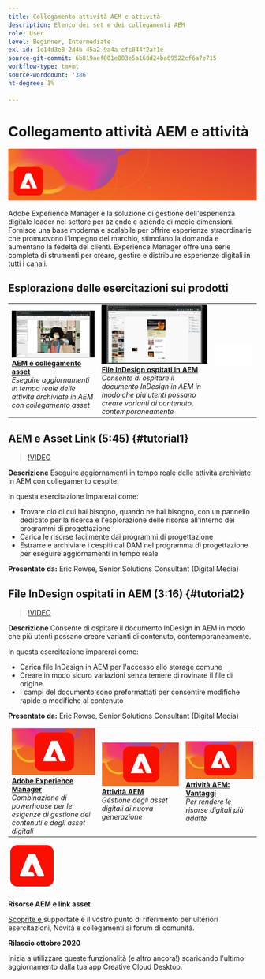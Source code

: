 ```yaml
---
title: Collegamento attività AEM e attività
description: Elenco dei set e dei collegamenti AEM
role: User
level: Beginner, Intermediate
exl-id: 1c14d3e8-2d4b-45a2-9a4a-efc044f2af1e
source-git-commit: 6b819aef801e003e5a160d24ba69522cf6a7e715
workflow-type: tm+mt
source-wordcount: '386'
ht-degree: 1%

---
```


# Collegamento attività AEM e attività

![Immagine eroe Tutorial](../assets/AEM.jpg)

Adobe Experience Manager è la soluzione di gestione dell&#39;esperienza digitale leader nel settore per aziende e aziende di medie dimensioni. Fornisce una base moderna e scalabile per offrire esperienze straordinarie che promuovono l&#39;impegno del marchio, stimolano la domanda e aumentano la fedeltà dei clienti. Experience Manager offre una serie completa di strumenti per creare, gestire e distribuire esperienze digitali in tutti i canali.

## Esplorazione delle esercitazioni sui prodotti

<table style="table-layout:fixed">
<tr>
 <td>
   <a href="aem.md#tutorial1">
      <img alt="AEM e collegamento asset" src="../assets/aem_assetlink_rowse_thumbnail.jpg" />
   </a>
    <div>
   <a href="aem.md#tutorial1"><strong>AEM e collegamento asset</strong></a>
    </div>
    <em>Eseguire aggiornamenti in tempo reale delle attività archiviate in AEM con collegamento asset</em>
    <br>
  </td>
   <td>
   <a href="aem.md#tutorial2">
      <img alt="File InDesign ospitati in AEM" src="../assets/InDesign-Files-Hosten-in-AEM.jpg" />
   </a>
    <div>
   <a href="aem.md#tutorial2"><strong>File InDesign ospitati in AEM</strong></a>
    </div>
    <em>Consente di ospitare il documento InDesign in AEM in modo che più utenti possano creare varianti di contenuto, contemporaneamente</em>
    <br>
  </td>
  <td>
    <img alt="Spaziatore" src="../assets/Whitespacer.png" />
    <div>
    <br>
  </td>
</tr>
</table>

## AEM e Asset Link (5:45) {#tutorial1}

>[!VIDEO](https://video.tv.adobe.com/v/326828?hidetitle=true)

**Descrizione**
Eseguire aggiornamenti in tempo reale delle attività archiviate in AEM con collegamento cespite.

In questa esercitazione imparerai come:
* Trovare ciò di cui hai bisogno, quando ne hai bisogno, con un pannello dedicato per la ricerca e l&#39;esplorazione delle risorse all&#39;interno dei programmi di progettazione
* Carica le risorse facilmente dai programmi di progettazione
* Estrarre e archiviare i cespiti dal DAM nel programma di progettazione per eseguire aggiornamenti in tempo reale

**Presentato da:**
Eric Rowse, Senior Solutions Consultant (Digital Media)

## File InDesign ospitati in AEM (3:16) {#tutorial2}

>[!VIDEO](https://video.tv.adobe.com/v/326829?hidetitle=true)

**Descrizione**
Consente di ospitare il documento InDesign in AEM in modo che più utenti possano creare varianti di contenuto, contemporaneamente.

In questa esercitazione imparerai come:
* Carica file InDesign in AEM per l&#39;accesso allo storage comune
* Creare in modo sicuro variazioni senza temere di rovinare il file di origine
* I campi del documento sono preformattati per consentire modifiche rapide o modifiche al contenuto

**Presentato da:**
Eric Rowse, Senior Solutions Consultant (Digital Media)

<table style="table-layout:fixed">
<tr>
 <td>
   <a href="https://www.adobe.com/marketing/experience-manager.html">
      <img alt="Adobe Experience Manager" src="../assets/AEM_Thumbnail.jpg" />
   </a>
    <div>
   <a href="https://www.adobe.com/marketing/experience-manager.html"><strong>Adobe Experience Manager</strong></a>
    </div>
    <em>Combinazione di powerhouse per le esigenze di gestione dei contenuti e degli asset digitali</em>
    <br>
  </td>
  <td>
   <a href="https://www.adobe.com/marketing/experience-manager-assets.html">
      <img alt="InDesign Server: Trova un partner" src="../assets/AEM_Thumbnail.jpg" />
   </a>
    <div>
   <a href="https://www.adobe.com/marketing/experience-manager-assets.html"><strong>Attività AEM</strong></a>
    </div>
    <em>Gestione degli asset digitali di nuova generazione</em>
    <br>
  </td>
  <td>
   <a href="https://www.adobe.com/marketing/experience-manager-assets/benefits.html">
      <img alt="InDesign Server: Trova un partner" src="../assets/AEM_Thumbnail.jpg" />
   </a>
    <div>
   <a href="https://www.adobe.com/marketing/experience-manager-assets/benefits.html"><strong>Attività AEM: Vantaggi</strong></a>
    </div>
    <em>Per rendere le risorse digitali più adatte</em>
    <br>
  </td>
</tr>
</table>

![Logo AEM](../assets/aem_appicon_noshadow_96.png)

**Risorse AEM e link asset**

[Scoprite e ](https://helpx.adobe.com/support/experience-manager.html) supportate è il vostro punto di riferimento per ulteriori esercitazioni, Novità e collegamenti ai forum di comunità.

**Rilascio ottobre 2020**

Inizia a utilizzare queste funzionalità (e altro ancora!) scaricando l&#39;ultimo aggiornamento dalla tua app Creative Cloud Desktop.
